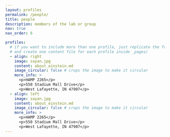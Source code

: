 ```yaml
---
layout: profiles
permalink: /people/
title: people
description: members of the lab or group
nav: true
nav_order: 6

profiles:
  # if you want to include more than one profile, just replicate the following block
  # and create one content file for each profile inside _pages/
  - align: right
    image: sayan.jpg
    content: about_einstein.md
    image_circular: false # crops the image to make it circular
    more_info: >
      <p>HAMP 2265</p>
      <p>550 Stadium Mall Drive</p>
      <p>West Lafayette, IN 47907</p>
  - align: left
    image: sayan.jpg
    content: about_einstein.md
    image_circular: false # crops the image to make it circular
    more_info: >
      <p>HAMP 2265</p>
      <p>550 Stadium Mall Drive</p>
      <p>West Lafayette, IN 47907</p>
---
```

